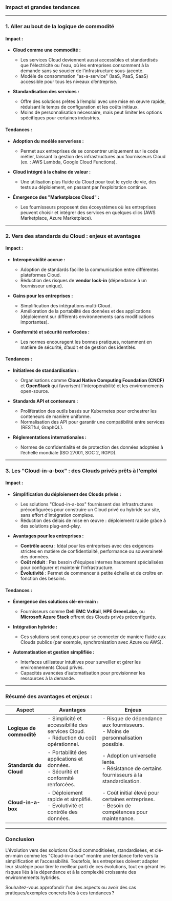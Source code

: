 ### **Impact et grandes tendances**

---

### **1. Aller au bout de la logique de commodité**

#### **Impact :**
- **Cloud comme une commodité :**
  - Les services Cloud deviennent aussi accessibles et standardisés que l'électricité ou l'eau, où les entreprises consomment à la demande sans se soucier de l’infrastructure sous-jacente.
  - Modèle de consommation "as-a-service" (IaaS, PaaS, SaaS) accessible pour tous les niveaux d’entreprise.

- **Standardisation des services :**
  - Offre des solutions prêtes à l’emploi avec une mise en œuvre rapide, réduisant le temps de configuration et les coûts initiaux.
  - Moins de personnalisation nécessaire, mais peut limiter les options spécifiques pour certaines industries.

#### **Tendances :**
- **Adoption du modèle serverless :**
  - Permet aux entreprises de se concentrer uniquement sur le code métier, laissant la gestion des infrastructures aux fournisseurs Cloud (ex. : AWS Lambda, Google Cloud Functions).
  
- **Cloud intégré à la chaîne de valeur :**
  - Une utilisation plus fluide du Cloud pour tout le cycle de vie, des tests au déploiement, en passant par l’exploitation continue.

- **Émergence des "Marketplaces Cloud" :**
  - Les fournisseurs proposent des écosystèmes où les entreprises peuvent choisir et intégrer des services en quelques clics (AWS Marketplace, Azure Marketplace).

---

### **2. Vers des standards du Cloud : enjeux et avantages**

#### **Impact :**
- **Interopérabilité accrue :**
  - Adoption de standards facilite la communication entre différentes plateformes Cloud.
  - Réduction des risques de **vendor lock-in** (dépendance à un fournisseur unique).

- **Gains pour les entreprises :**
  - Simplification des intégrations multi-Cloud.
  - Amélioration de la portabilité des données et des applications (déploiement sur différents environnements sans modifications importantes).

- **Conformité et sécurité renforcées :**
  - Les normes encouragent les bonnes pratiques, notamment en matière de sécurité, d’audit et de gestion des identités.

#### **Tendances :**
- **Initiatives de standardisation :**
  - Organisations comme **Cloud Native Computing Foundation (CNCF)** et **OpenStack** qui favorisent l'interopérabilité et les environnements open-source.
  
- **Standards API et conteneurs :**
  - Prolifération des outils basés sur Kubernetes pour orchestrer les conteneurs de manière uniforme.
  - Normalisation des API pour garantir une compatibilité entre services (RESTful, GraphQL).

- **Réglementations internationales :**
  - Normes de confidentialité et de protection des données adoptées à l’échelle mondiale (ISO 27001, SOC 2, RGPD).

---

### **3. Les "Cloud-in-a-box" : des Clouds privés prêts à l'emploi**

#### **Impact :**
- **Simplification du déploiement des Clouds privés :**
  - Les solutions "Cloud-in-a-box" fournissent des infrastructures préconfigurées pour construire un Cloud privé ou hybride sur site, sans effort d'intégration complexe.
  - Réduction des délais de mise en œuvre : déploiement rapide grâce à des solutions plug-and-play.

- **Avantages pour les entreprises :**
  - **Contrôle accru** : Idéal pour les entreprises avec des exigences strictes en matière de confidentialité, performance ou souveraineté des données.
  - **Coût réduit** : Pas besoin d'équipes internes hautement spécialisées pour configurer et maintenir l'infrastructure.
  - **Évolutivité** : Permet de commencer à petite échelle et de croître en fonction des besoins.

#### **Tendances :**
- **Émergence des solutions clé-en-main :**
  - Fournisseurs comme **Dell EMC VxRail**, **HPE GreenLake**, ou **Microsoft Azure Stack** offrent des Clouds privés préconfigurés.

- **Intégration hybride :**
  - Ces solutions sont conçues pour se connecter de manière fluide aux Clouds publics (par exemple, synchronisation avec Azure ou AWS).

- **Automatisation et gestion simplifiée :**
  - Interfaces utilisateur intuitives pour surveiller et gérer les environnements Cloud privés.
  - Capacités avancées d’automatisation pour provisionner les ressources à la demande.

---

### **Résumé des avantages et enjeux :**
| **Aspect**               | **Avantages**                                                                                  | **Enjeux**                                                                                      |
|--------------------------|-----------------------------------------------------------------------------------------------|-----------------------------------------------------------------------------------------------|
| **Logique de commodité** | - Simplicité et accessibilité des services Cloud.<br>- Réduction du coût opérationnel.       | - Risque de dépendance aux fournisseurs.<br>- Moins de personnalisation possible.            |
| **Standards du Cloud**   | - Portabilité des applications et données.<br>- Sécurité et conformité renforcées.            | - Adoption universelle lente.<br>- Résistance de certains fournisseurs à la standardisation. |
| **Cloud-in-a-box**       | - Déploiement rapide et simplifié.<br>- Évolutivité et contrôle des données.                  | - Coût initial élevé pour certaines entreprises.<br>- Besoin de compétences pour maintenance. |

---

### **Conclusion**
L'évolution vers des solutions Cloud commoditisées, standardisées, et clé-en-main comme les "Cloud-in-a-box" montre une tendance forte vers la simplification et l’accessibilité. Toutefois, les entreprises doivent adapter leur stratégie pour tirer le meilleur parti de ces évolutions, tout en gérant les risques liés à la dépendance et à la complexité croissante des environnements hybrides.

Souhaitez-vous approfondir l'un des aspects ou avoir des cas pratiques/exemples concrets liés à ces tendances ?
